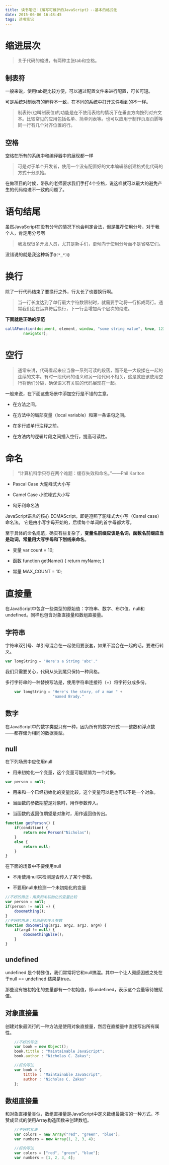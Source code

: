 ```yaml
---
title: 读书笔记：《编写可维护的JavaScript》--基本的格式化
date: 2015-06-06 16:48:45
tags: 读书笔记
---
```


# 缩进层次

>关于代码的缩进，有两种主张tab和空格。

## 制表符
一般来说，使用tab键比较方便，可以通过配置文件来进行配置，可长可短。

可是系统对制表符的解释不一致，在不同的系统中打开文件看到的不一样。

>制表符(也叫制表位)的功能是在不使用表格的情况下在垂直方向按列对齐文本。比较常见的应用包括名单、简单列表等。也可以应用于制作页眉页脚等同一行有几个对齐位置的行。

<!--more-->

## 空格
空格在所有的系统中和编译器中的展现都一样

>可是对于单个开发者，使用一个没有配置好的文本编辑器创建格式化代码的方式十分原始。

在做项目的时候，带队的老师要求我们手打4个空格，说这样就可以最大的避免产生的代码缩进不一致的问题了。

# 语句结尾
虽然JavaScript在没有分号的情况下也会判定合法，但是推荐使用分号，对于我个人，肯定用分号啊

>我发现很多开发人员，尤其是新手们，更倾向于使用分号而不是省略它们。

没错说的就是我这种新手`@(*_*)@`

# 换行
除了一行代码结束了要换行之外，行太长了也要换行啊。

>当一行长度达到了单行最大字符数限制时，就需要手动将一行拆成两行。通常我们会在运算符后换行，下一行会增加两个层次的缩进。
	
__下面就是正确的示范__

```js
callAFunction(document, element, window, "some string value", true, 123,
		navigator);
```

# 空行
>通常来讲，代码看起来应当像一系列可读的段落，而不是一大段揉在一起的连续的文本。有时一段代码的语义和另一段代码不相关，这是就应该使用空行将他们分隔，确保语义有关联的代码展现在一起。

一般来说，在下面这些场景中添加空行是不错的主意。

* 在方法之间。

* 在方法中的局部变量（local variable）和第一条语句之间。

* 在多行或单行注释之前。

* 在方法内的逻辑片段之间插入空行，提高可读性。

# 命名
>“计算机科学只存在两个难题：缓存失效和命名。”——Phil Karlton

* Pascal Case 大驼峰式大小写

* Camel Case 小驼峰式大小写

* 匈牙利命名法

JavaScript语言的核心 ECMAScript，即是遵照了驼峰式大小写（Camel case）命名法。
它是由小写字母开始的，后续每个单词的首字母都大写。

至于具体的命名规范，确实有些复杂了，**变量名前缀应该是名词，函数名前缀应当是动词，常量用大写字母和下划线来命名**。

* 变量 var count = 10;

* 函数 function getName() { return myName; }

* 常量 MAX_COUNT = 10;	

# 直接量

在JavaScript中包含一些类型的原始值：字符串、数字、布尔值、null和undefined。同样也包含对象直接量和数组直接量。

## 字符串
字符串双引号、单引号混合在一起使用要嵌套，如果不混合在一起的话，要进行转义。

```js
var longString = "Here's a String 'abc'."
```

我们只需要关心，代码从头到尾只保持一种风格。

多行字符串的一种替换写法是，使用字符串连接符（+）将字符分成多份。

```js
	var longString = "Here's the story, of a man " +
	                 "named Brady."
```

## 数字
在JavaScript中的数字类型只有一种，因为所有的数字形式——整数和浮点数——都存储为相同的数据类型。

## null
在下列场景中应使用null

* 用来初始化一个变量，这个变量可能赋值为一个对象。

```js
var person = null;
```

* 用来和一个已经初始化的变量比较，这个变量可以是也可以不是一个对象。

* 当函数的参数期望是对象时，用作参数传入。

* 当函数的返回值期望是对象时，用作返回值传出。

```javascript
function getPerson() {
	if(condition) {
		return new Person("Nicholas");
	}
	else {
		return null;
	}
}
```

在下面的场景中不要使用null

* 不用使用null来检测是否传入了某个参数。

* 不要用null来检测一个未初始化的变量

```js
//不好的用法：用来和未初始化的变量比较
var person = null;
if(person != null =) {
	dosomething();
}
//不好的用法：检测是否传入参数
function doSometing(arg1, arg2, arg3, arg4) {
	if(arg4 != null) {
		doSomethingElse();
	}
}
```

## undefined
undefined 是个特殊值，我们常常将它和null搞混。其中一个让人颇感困惑之处在于null == undefined 结果是true。

那些没有被初始化的变量都有一个初始值，即undefined，表示这个变量等待被赋值。

## 对象直接量

创建对象最流行的一种方法是使用对象直接量，然后在直接量中直接写出所有属性。

```js
	//不好的写法
	var book = new Object();
	book.tittle : "Maintainable JavaScript";
	book.author : "Nicholas C. Zakas";

	//好的写法
	var book = {
		tittle : "Maintainable JavaScript",
		author : "Nicholas C. Zakas"
	};
```

## 数组直接量

和对象直接量类似，数组直接量是JavaScript中定义数组最简洁的一种方式。不赞成显式的使用Array构造函数来创建数组。

```js
	//不好的写法
	var colors = new Array("red", "green", "blue");
	var numbers = new Array(1, 2, 3, 4);

	//好的写法
	var colors = ["red", "green", "blue"];
	var numbers = [1, 2, 3, 4];
```
